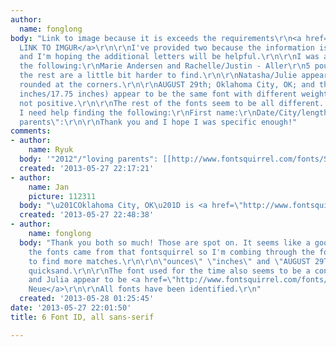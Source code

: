 ```yaml
---
author:
  name: fonglong
body: "Link to image because it is exceeds the requirements\r\n<a href=\"http://i.imgur.com/JC18TYb.jpg\">DIRECT
  LINK TO IMGUR</a>\r\n\r\nI've provided two because the information is not identical
  and I'm hoping the additional letters will be helpful.\r\n\r\nI was able to identify
  the following:\r\nMarie Andersen and Rachelle/Justin - Aller\r\n5 pounds - Lobster\r\n\r\nHowever
  the rest are a little bit harder to find.\r\n\r\nNatasha/Julie appears slightly
  rounded at the corners.\r\n\r\nAUGUST 29th; Oklahoma City, OK; and the length (19
  inches/17.75 inches) appear to be the same font with different weights but I am
  not positive.\r\n\r\nThe rest of the fonts seem to be all different. In summary,
  I need help finding the following:\r\nFirst name:\r\nDate/City/length:\r\nYear:\r\nWeight/ounces:\r\nTime:\r\n\"loving
  parents\":\r\n\r\nThank you and I hope I was specific enough!"
comments:
- author:
    name: Ryuk
  body: '"2012"/"loving parents": [[http://www.fontsquirrel.com/fonts/Sansumi|Sansumi]]'
  created: '2013-05-27 22:17:21'
- author:
    name: Jan
    picture: 112311
  body: "\u201COklahoma City, OK\u201D is <a href=\"http://www.fontsquirrel.com/fonts/Quicksand\">Quicksand</a>."
  created: '2013-05-27 22:48:38'
- author:
    name: fonglong
  body: "Thank you both so much! Those are spot on. It seems like a good number of
    the fonts came from that fontsquirrel so I'm combing through the fonts right now
    to find more matches.\r\n\r\n\"ounces\" \"inches\" and \"AUGUST 29TH\"  are also
    quicksand.\r\n\r\nThe font used for the time also seems to be a condensed Sansumi.\r\n\r\nNatasha
    and Julia appear to be <a href=\"http://www.fontsquirrel.com/fonts/bebas-neue\">Bebas
    Neue</a>\r\n\r\nAll fonts have been identified.\r\n"
  created: '2013-05-28 01:25:45'
date: '2013-05-27 22:01:50'
title: 6 Font ID, all sans-serif

---
```

